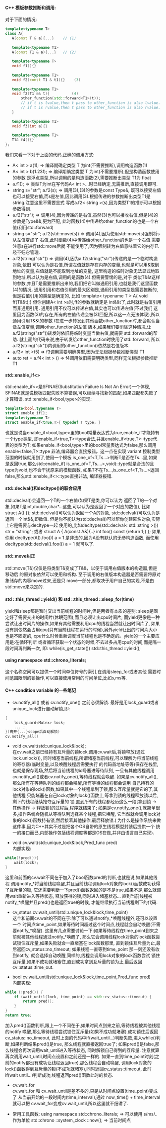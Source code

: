 #### C++ 模板参数推断和调用:
对于下面的情况:
```c++
template<typename T>
class A{
   A(const T & a){...}    // (1)
   
   template<typename T1>
   A(const T1 & a){...}   // (2)
   
   template<typename T>
   void f1(){}            
   
   template<typename T1>
   void f2(const T1 & t1){}    (3) 
   
   template<typename T1>
   void f2(T1 && t){          (4) 
       other_function(std::forward<T1>(t));
       // if t is lvalue,then t pass to other_function is also lvalue.
       // if t is rvalue,then t pass to other_function is also rvalue.
   }
   
   template<typename T1>
   void f3(int a){}            
   
   template<typename T1>
   T1& f4(){}              
};               
```
我们来看一下对于上面的代码,正确的调用方式:
- A< int > a(1);   => 编译期确定类型 T 为int(不需要推断),调用构造函数(1)
- A< int > b(1.23f); => 编译期确定类型 T 为int(不需要推断),但是构造函数使用的参数
是浮点类型,所以调用的是构造函数(2),需要推断出类型 T1为 float
- a.f1(); => 类型T为int在写代码A< int >...时已经确定,无需推断,直接调用即可.
- string s="str"; a.f2(s); => 调用(3),(3)的参数是const Type&,
既可以接受左值也可以接受右值,而s是左值,因此调用(3).根据传递的参数推断出类型T1是string.注意这里不需要显式
写成a.f2< string >(s),因为类型T1的推断可以根据参数得到.
- a.f2("str"); => 调用(4),因为传递的是右值,虽然(3)也可以接收右值,但是(4)的参数是Type&&,更为匹配,
此时函数(4)中传递给other_function的也是一个右值(利用std::forward)
- string s="str"; a.f2(std::move(s)) => 调用(4),因为使用std::move(s)强制将s从左值变成了
右值,此时函数(4)中传递给other_function的也是一个右值.需要注意s在进行std::move后就
不能使用了,因为强制转为右值意味着它的内存已经不归它管理.
- a.f2(string("str")) => 调用(4),因为a.f2(string("str"))传递的是一个临时构造对象,依旧
可以认为是右值,所谓左值就是存在内存的变量,也就是可以用&取到地址的变量,右值就是不能取到地址的变量,
这里构造的临时对象无法显式地取到地址,所以认为是右值,调用的是函数(4).但需要警惕的是,对于
类似T&&t这样的参数,并且T是需要推断出来的,我们把它叫做通用引用,也就是我们这里函数(4)的情况.
通用引用和右值引用的最大区别是,通用引用的类型是需要推断的,但是右值引用的类型是确定的,
比如 template< typename T > A{ void ff(T&&t);} 但你创建A< int >a时,ff的参数就确定是
int&&t了,此时就是右值引用而非通用引用. 通用引用不仅可以传递右值,其实也可以传递左值(不过我们
这里因为函数(3)的存在,所有的左值传递会被(3)匹配,所以这一点无法体现),所以通用引用T&&t的参数
t在进一步转发到其他函数other_function时,都会默认当做左值变量,调用other_function的左值
版本,如果我们要消除这种情况,让a.f2(string("str"))转发时依旧将临时变量当做右值,就需要
std::forward的帮助. 就上面的代码来说,由于转发给other_function时使用了std::forward,
所以a.f2(string("str"))内调用的other_function()依然是右值版本.
- a.f3< int >(5) => f3调用需要明确类型,因为无法根据参数推断类型 T1
- auto ret = a.f4< int > () => f4调用依旧需要明确类型,同样无法根据参数推断 T1

#### std::enable_if<>
std::enable_if<>是SFINAE(Substitution Failure Is Not An Error)一个体现,
SFINAE就是说模板匹配失败不算错误,可以继续寻找新的匹配,如果匹配都失败了才算错误.
std::enable_if<bool,type>的实现:
```c++
template<bool,typename T>
struct enable_if{};
template<typename T>
struct enable_if<true,T>{ typedef T type; }
```
也就是说当enable_if<bool,type>里的bool常量表达式为true,enable_if才能持有一个type类型,
即enable_if<true,T>::type合法,并且enable_if<true,T>::type代表的类型为T;
如果enable_if<bool,type>里的bool常量表达式为false,那么调用enable<false,T>::type
非法,编译器会直接报错。这一点在实现 variant 控制类型范围的时候就用到了,使用一个模板
is_one_of<T,Ts...>判断T是否在Ts...里,如果是返回true,那么std::enable_if(
is_one_of<T,Ts....>,void)::type就是合法的且type为void,也不会干扰原来的模板函数,
如果T不在Ts...,is_one_of<T,Ts...>返回false,那么std::enable_if<>::type直接非法,
编译器报错.
 
#### std::declval<T>()和decltype()的联合应用
std::declval<T>()会返回一个T的一个右值(如果T是类,你可以认为
返回了T的一个对象,如果T是int,double,char*...这些,可以认为是返回了一个对应的数值),
比如 struct A() {}; std::declval<A>()可以认为返回一个A的对象,
std::declval<int>()可以认为是返回一个int&&,即数值.
但是你不能认为std::declval<T>()可以帮你创建匿名对象,实际上它是需要与decltype一起
使用的,比如decltype(std::declval< std::string >()) str = "string";
或者 struct A { A(const A&){..} int foo() const {return 1;} };
如果你用 decltype(A().foo()) a = 1 是非法的,因为A没有默认的无参构造函数,
而使用 decltype(std::declval<A>().foo()) a = 1 就可以了.

#### std::move纠正
std::move(T&)仅仅是将类型T&变成了T&&，以便于调用右值版本的构造器,但是移动后
的原对象依然可以使用和析构. 至于调用的右值版本构造器是否需要将原对象储存的内容move过来,还是只
move一部分,都取决于用户自己的实现,不是由std::move来决定的.

#### std ::this_thread ::yield() 和 std ::this_thread ::sleep_for(time)
yield和sleep都是暂时交出当前线程的时间片,但是两者有本质的差别:
sleep是固定好了需要交出的时间片(休眠范围),而且必须让出cpu时间片;
而yield更像是一种尝试让出时间片的操作,如果有其他需要利用cpu的线程当然就让出时间片了,
如果没有则依然会占用cpu(只有当前线程在运行的时候),另外yield让出的时间片大小也是不固定的,
cpu什么时候重新调度当前线程也是不确定的。yield的一个主要应用是:在循环判断
或者循环获取一个状态的时候,不去过多占用cpu的时间,而是隔一段时间再判断一次,
即: while(is_get_state()) std::this_thread ::yield(); 
 
#### using namespace std::chrono_literals;
这个名称空间可以提供一个时间单位符号的索引,在调用sleep_for或者其他
需要时间范围限制的锁操作,可以直接使用常用的时间单位,比如s,ms等.

#### C++ condition variable 的一些笔记
- cv.notify_all() 或者 cv.notify_one() 之前必须解锁.
最好是用lock_guard<Mutex>或者unique_lock<Mutex>进行自动解锁,即: 
```c++
{ 
    lock_guard<Mutex> lock; 
    ... ;
}(离开{...}scope后自动解锁) 
cv.notify_all()
```
- void cv.wait(std::unique_lock<Mutex>&lock);  
在cv.wait之前已经持有互斥量的锁lock,调用cv.wait后,将锁释放(通过lock.unlock()),
同时堵塞当前线程,所谓堵塞当前线程,可以理解为将当前线程的寄存器(临时变量,以及唤醒线程后需要执行
的代码首地址等等)保存在栈里,也就是保存现场,然后将当前线程的id号塞进等待队列,
一旦有其他线程调用cv.notify_all()或者cv.notify_one(),等待线程就会唤醒.
如果是cv.notify_all(), 那么所有在等待队列的线程都会唤醒,所有等待的线程都会调用
自己持有的lock对象的lock()函数,如果其中一个线程拿到了锁,那么互斥量就是它的了,其他线程
只能堵塞在自己lock对象的lock()函数上,等拿到锁的线程释放锁以后,剩下的线程继续抢夺互斥量的
锁,直到所有的线程都经历这么一段[拿到锁 -> 其他操作 -> 释放锁]的过程后,程序就结束了; 
如果是cv.notify_one(),就简单很多,操作系统会随机从等待队列选择某个线程,把它唤醒,
它当然就会调用lock对象的lock()函数持有锁,然后接着其他操作,最后释放锁.(
为什么是操作系统来做这件事,因为C++其实不过是把各个OS自带的原生线程模型封装后提供一个
统一的接口而已,内部操作包括线程调度等都是OS在做,并非由语言自己实现).


- void cv.wait(std::unique_lock<Mutex>&lock,Pred_func pred)  
内部实现:
```c++
while(!pred()){
    wait(lock);
}
```
这里和前面的cv.wait不同在于加入了bool函数pred的判断,也就是说,如果其他线程
调用notify_*将当前线程唤醒,并且当前线程调用lock对象的lock()函数成功获得了互斥量的锁,
它还需要判断一下pred()函数返回的是不是true,如果不是,那么就调用wait重新进入等待状态,
释放获得的锁,同时进入堵塞状态... 直到当前线程被notify_*唤醒并且pred()也是返回true的时候,
才能继续执行当前线程剩下的代码.

- cv_status cv.wait_until(std::unique_lock<Mutex>&lock,time_point)  
这个和前面cv.wait的不同在于:除了可以通过notify_*唤醒线程外,还可以设置一个
时间点time_point,如果等待时间超过这个时间点,线程就会自动唤醒(不需要notify_*唤醒). 
这里有几点需要讨论一下:如果等待线程在time_point到来之前就被其他线程通过notify_*唤醒了,
那么它会调用线程lock对象的lock函数尝试锁住互斥量,如果失败就会一直堵塞在lock函数那里,
直到锁住互斥量为止,最后返回cv_status::no_timeout; 如果线程一直等到time_point
那一刻还没有收到notify, 就会选择自动唤醒,同样的,线程会调用lock对象的lock函数尝试
锁住互斥量,如果不成功就堵塞住,直到成功拿到互斥量的锁为止,最后返回cv::status::time_out.

- bool cv.wait_until(std::unique_lock<Mutex>&lock,time_point,Pred_func pred)  
内部实现:
```c++
while (!pred()) {
    if (wait_until(lock, time_point) == std::cv_status::timeout) {
        return pred();
    }
}
return true;
```
加入pred()函数判断,跟上一个不同在于,如果时间点到来之前,等待线程被其他线程的notify
唤醒,那么等待线程尝试锁住互斥量(如果不成功就堵塞),成功锁住后返回cv_status::no_timeout,
此时上面的代码中if(wait_until...)判断失败,进入while()判断,如果判断结果pred()是true,
那么线程就直接返回true了; 如果pred()是false,那么线程会再次调用wait_until进入等待状态,
同时解锁自己得到的互斥量. 注意就算再次调用wait_until,时间点设置和之前还是一样的.
如果一直到time_point时刻(之前的notify都没有成功让线程返回true),那么线程会自动唤醒,
调用lock对象的lock()函数得到互斥量的锁(不成功就堵塞),同时返回cv_status::timeout,
此时if(wait until...)判断成功,线程返回pred()函数此时的状态.

- cv.wait_for  
cv.wait_for 和 cv_wait_until是差不多的,只是从时间点设置(time_point)变成了
从当前开始的一段时间内(time_interval),通过 now_time() + time_interval 就可以把
cv.wait_for变成cv.wait_until,所以这里就不细讲了.

- 常用工具函数:
using namespace std::chrono_literals; => 可以使用 s/ms/.. 作为单位
std::chrono ::system_clock ::now();   => 当前时间点
   